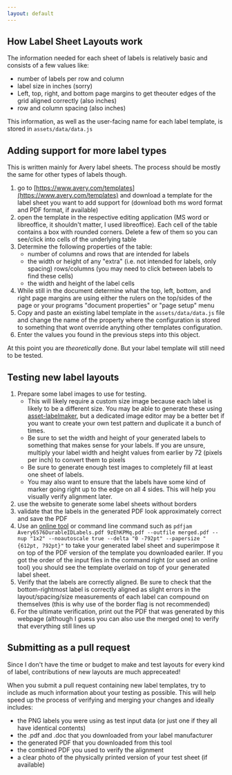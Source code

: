 ```yaml
---
layout: default
---
```


## How Label Sheet Layouts work

The information needed for each sheet of labels is relatively basic and consists of a few values like:
- number of labels per row and column
- label size in inches (sorry)
- Left, top, right, and bottom page margins to get theouter edges of the grid aligned correctly (also inches)
- row and column spacing (also inches)


This information, as well as the user-facing name for each label template, is stored in `assets/data/data.js`

## Adding support for more label types
This is written mainly for Avery label sheets. The process should be mostly the same for other types of labels though.

1. go to [https://www.avery.com/templates](https://www.avery.com/templates) and download a template for the label sheet you want to add support for (download both ms word format and PDF format, if available)
2.  open the template in the respective editing application (MS word or libreoffice, it shouldn't matter, I used libreoffice). Each cell of the table contains a box with rounded corners. Delete a few of them so you can see/click into cells of the underlying table
3.  Determine the following properties of the table:
    - number of columns and rows that are intended for labels
    - the width or height of any "extra" (i.e. not intended for labels, only spacing) rows/columns (you may need to click between labels to find these cells)
    - the width and height of the label cells
4. While still in the document determine what the top, left, bottom, and right page margins are using either the rulers on the top/sides of the page or your programs "document properties" or "page setup" menu
5. Copy and paste an existing label template in the `assets/data/data.js` file and change the name of the property where the configuration is stored to something that wont override anything other templates configuration.
6. Enter the values you found in the previous steps into this object.


At this point you are *theoretically* done. But your label template will still need to be tested.

## Testing new label layouts
1. Prepare some label images to use for testing.
   - This will likely require a custom size image because each label is likely to be a different size. You may be able to generate these using [asset-labelmaker](https://github.com/MoralCode/asset-labelmaker), but a dedicated image editor may be a better bet if you want to create your own test pattern and duplicate it a bunch of times.
   - Be sure to set the width and height of your generated labels to something that makes sense for your labels. If you are unsure, multiply your label width and height values from earlier by 72 (pixels per inch) to convert them to pixels
   - Be sure to generate enough test images to completely fill at least one sheet of labels.
   - You may also want to ensure that the labels have some kind of marker going right up to the edge on all 4 sides. This will help you visually verify alignment later. 
2. use the website to generate some label sheets without borders
3. validate that the labels in the generated PDF look approximately correct and save the PDF
4. Use an [online tool](https://tools.pdf24.org/en/overlay-pdf)  or command line command such as `pdfjam Avery6576DurableIDLabels.pdf 9zEhKPMq.pdf --outfile merged.pdf --nup "1x2" --noautoscale true --delta "0 -792pt" --papersize "{612pt, 792pt}"` to take your generated label sheet and superimpose it on top of the PDF version of the template you downloaded eariler. If you got the order of the input files in the command right (or used an online tool) you should see the template overlaid on top of your generated label sheet.
5. Verify that the labels are correctly aligned. Be sure to check that the bottom-rightmost label is correctly aligned as slight errors in the layout/spacing/size measurements of each label can compound on themselves (this is why use of the border flag is not recommended)
6. For the ultimate verification, print out the PDF that was generated by this webpage (although I guess you can also use the merged one) to verify that everything still lines up


## Submitting as a pull request
Since I don't have the time or budget to make and test layouts for every kind of label, contributions of new layouts are much appreceated!

When you submit a pull request containing new label templates, try to include as much information about your testing as possible. This will help speed up the process of verifying and merging your changes and ideally includes:
- the PNG labels you were using as test input data (or just one if they all have identical contents)
- the .pdf and .doc that you downloaded from your label manufacturer
- the generated PDF that you downloaded from this tool
- the combined PDF you used to verify the alignment
- a clear photo of the physically printed version of your test sheet (if available)